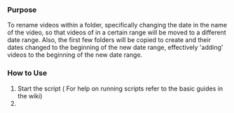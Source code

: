 ### Purpose

To rename videos within a folder, specifically changing the date in the name of the video, so that videos of in a certain range will be moved to a different date range. Also, the first few folders will be copied to create and their dates changed to the beginning of the new date range, effectively 'adding' videos to the beginning of the new date range.

### How to Use

1. Start the script ( For help on running scripts refer to the basic guides in the wiki)
2. 
